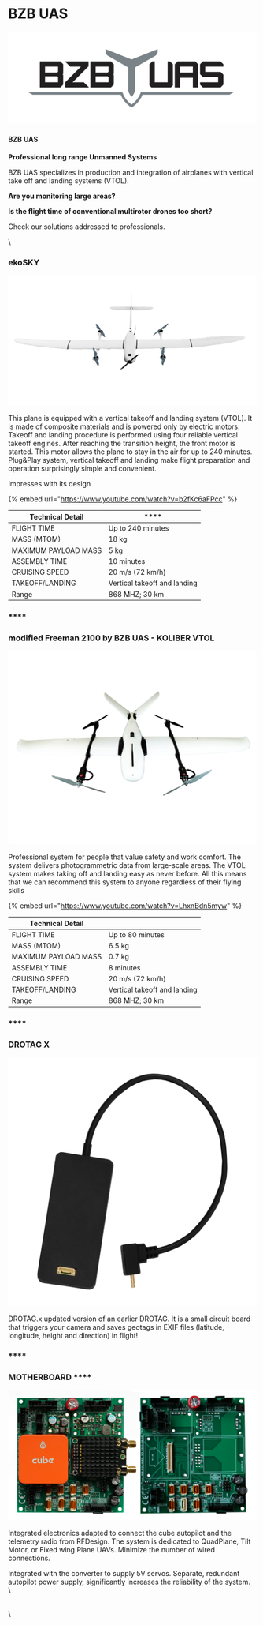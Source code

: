 # BZB UAS

![](../../.gitbook/assets/bzb-uas-logo.png)

#### **BZB UAS**

**Professional long range Unmanned Systems**

BZB UAS specializes in production and integration of airplanes with vertical take off and landing systems (VTOL).

**Are you monitoring large areas?**&#x20;

**Is the flight time of conventional multirotor drones too short?**

Check our solutions addressed to professionals.

\


### **ekoSKY**

![](../../.gitbook/assets/ekosky.png)

This plane is equipped with a vertical takeoff and landing system (VTOL). It is made of composite materials and is powered only by electric motors. Takeoff and landing procedure is performed using four reliable vertical takeoff engines. After reaching the transition height, the front motor is started. This motor allows the plane to stay in the air for up to 240 minutes. Plug\&Play system, vertical takeoff and landing make flight preparation and operation surprisingly simple and convenient.

Impresses with its design

{% embed url="https://www.youtube.com/watch?v=b2fKc6aFPcc" %}

| Technical Detail     | ****                         |
| -------------------- | ---------------------------- |
| FLIGHT TIME          | Up to 240 minutes            |
| MASS (MTOM)          | 18 kg                        |
| MAXIMUM PAYLOAD MASS | 5 kg                         |
| ASSEMBLY TIME        | 10 minutes                   |
| CRUISING SPEED       | 20 m/s (72 km/h)             |
| TAKEOFF/LANDING      | Vertical takeoff and landing |
| Range                | 868 MHZ; 30 km               |

### ****

### **modified Freeman 2100 by BZB UAS - KOLIBER VTOL**

![](../../.gitbook/assets/freeman-2100.png)

Professional system for people that value safety and work comfort. The system delivers photogrammetric data from large-scale areas. The VTOL system makes taking off and landing easy as never before. All this means that we can recommend this system to anyone regardless of their flying skills

{% embed url="https://www.youtube.com/watch?v=LhxnBdn5myw" %}

| **Technical Detail** |                              |
| -------------------- | ---------------------------- |
| FLIGHT TIME          | Up to 80 minutes             |
| MASS (MTOM)          | 6.5 kg                       |
| MAXIMUM PAYLOAD MASS | 0.7 kg                       |
| ASSEMBLY TIME        | 8 minutes                    |
| CRUISING SPEED       | 20 m/s (72 km/h)             |
| TAKEOFF/LANDING      | Vertical takeoff and landing |
| Range                | 868 MHZ; 30 km               |

### ****

### **DROTAG X**

![](../../.gitbook/assets/drotag-x-.png)

DROTAG.x updated version of an earlier DROTAG. It is a small circuit board that triggers your camera and saves geotags in EXIF files (latitude, longitude, height and direction) in flight!

### ****

### **MOTHERBOARD** ****

![](../../.gitbook/assets/carrier-board-bzb-uas..-.png)

Integrated electronics adapted to connect the cube autopilot and the telemetry radio from RFDesign. The system is dedicated to QuadPlane, Tilt Motor, or Fixed wing Plane UAVs. Minimize the number of wired connections.

Integrated with the converter to supply 5V servos. Separate, redundant autopilot power supply, significantly increases the reliability of the system.\
\


\
\
